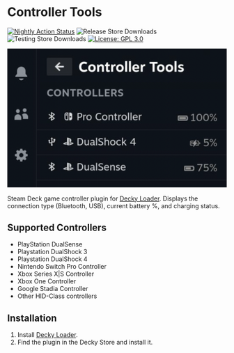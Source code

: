 # Controller Tools
[![Nightly Action Status](https://img.shields.io/github/actions/workflow/status/jfernandez/ControllerTools/dev-build.yml?label=nightly%20build)](https://nightly.link/jfernandez/ControllerTools/workflows/dev-build/main/Controller%20Tools.zip)
![Release Store Downloads](https://img.shields.io/badge/dynamic/json?url=https%3A%2F%2Fplugins.deckbrew.xyz%2Fplugins%3Fquery%3DController%2520Tools&query=%24%5B%3A1%5D.downloads&suffix=%20installs&label=decky%20store)
![Testing Store Downloads](https://img.shields.io/badge/dynamic/json?url=https%3A%2F%2Ftesting.deckbrew.xyz%2Fplugins%3Fquery%3DController%2520Tools&query=%24%5B%3A1%5D.downloads&suffix=%20installs&label=testing%20store)
[![License: GPL 3.0](https://img.shields.io/github/license/jfernandez/ControllerTools)](./LICENSE.md)

![plugin_demo](./assets/decky-loader-store-cover.png)

Steam Deck game controller plugin for [Decky Loader](https://github.com/SteamDeckHomebrew/decky-loader). Displays the connection type (Bluetooth, USB), current battery %, and charging status. 

## Supported Controllers
* PlayStation DualSense
* Playstation DualShock 3
* Playstation DualShock 4
* Nintendo Switch Pro Controller
* Xbox Series X|S Controller
* Xbox One Controller
* Google Stadia Controller
* Other HID-Class controllers

## Installation
1. Install [Decky Loader](https://deckbrew.xyz/).
2. Find the plugin in the Decky Store and install it.
